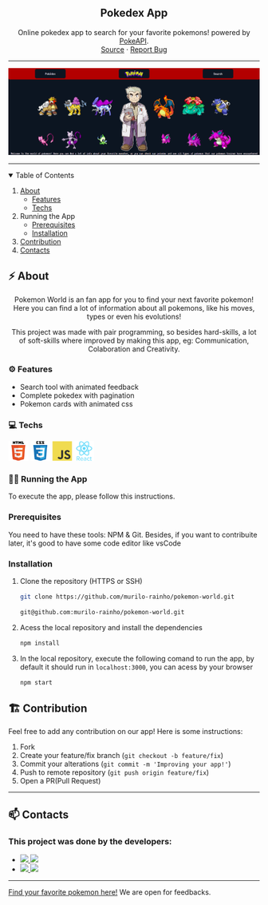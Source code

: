 <!--
*** Template adatpet from: https://github.com/othneildrew/Best-README-Template
***
-->

<p align="center">
  <h2 align="center">Pokedex App</h2>

  <p align="center">
    Online pokedex app to search for your favorite pokemons! powered by <a href="https://pokeapi.co" target="_blank">PokeAPI</a>.
    <br />
    <a href="https://cassiorodp.github.io/pokemon-world/" target="_blank">Source</a>
    ·
    <a href="https://github.com/cassiorodp/pokemon-world/issues" target="_blank">Report Bug</a>
  </p>
</p>

---

![landingpage project](./src/img/background-pokeworld.png)

---

<details open="open">
  <summary><h2">Table of Contents</h2></summary>
  <ol>
    <li>
      <a href="#about">About</a>
      <ul>
        <li><a href="#features">Features</a></li>
        <li><a href="#techs">Techs</a></li>
      </ul>
    </li>
    <li>
      <span>Running the App</span>
      <ul>
        <li><a href="#prerequisites">Prerequisites</a></li>
        <li><a href="#installation">Installation</a></li>
      </ul>
    </li>
    <li><a href="#contribution">Contribution</a></li>
    <li><a href="#contacts">Contacts</a></li>
  </ol>
</details>

<h2 id="about">⚡ About</h2> 
<p align="center">
Pokemon World is an fan app for you to find your next favorite pokemon! Here you can find a lot of information about all pokemons, like his moves, types or even his evolutions!
</p>
<p align="center">
This project was made with pair programming, so besides hard-skills, a lot of soft-skills where improved by making this app, eg: Communication, Colaboration and Creativity.
</p>

<h3 id="features">⚙ Features</h3>

- Search tool with animated feedback
- Complete pokedex with pagination
- Pokemon cards with animated css

<h3 id="techs">💻 Techs</h3>
  
<div>
  <img src="https://raw.githubusercontent.com/devicons/devicon/master/icons/html5/html5-original-wordmark.svg" alt="html5" width="40" height="40"/> 
  <img src="https://raw.githubusercontent.com/devicons/devicon/master/icons/css3/css3-original-wordmark.svg" alt="css3" width="40" height="40"/>
  <img src="https://raw.githubusercontent.com/devicons/devicon/master/icons/javascript/javascript-original.svg" alt="javascript" width="40" height="40"/>
  <img src="https://raw.githubusercontent.com/devicons/devicon/master/icons/react/react-original-wordmark.svg" alt="react" width="40" height="40"/> 
</div>

<h3>👨‍💻 Running the App</h3>

To execute the app, please follow this instructions.

<h3 id="prerequisites">Prerequisites</h3>

You need to have these tools: NPM & Git.
Besides, if you want to contribuite later, it's good to have some code editor like vsCode

<h3 id="installation">Installation</h3>

1. Clone the repository (HTTPS or SSH)
   ```sh
   git clone https://github.com/murilo-rainho/pokemon-world.git
   ```
    
   ```sh
   git@github.com:murilo-rainho/pokemon-world.git
   ```

2. Acess the local repository and install the dependencies

   ```sh
   npm install
   ```
   
3. In the local repository, execute the following comand to run the app, by default it should run in `localhost:3000`, you can acess by your browser

   ```sh
   npm start
   ```

<h2 id="contribution">🏗 Contribution</h2>

Feel free to add any contribution on our app! Here is some instructions:
    
1. Fork
2. Create your feature/fix branch (`git checkout -b feature/fix`)
3. Commit your alterations (`git commit -m 'Improving your app!'`)
4. Push to remote repository (`git push origin feature/fix`)
5. Open a PR(Pull Request)

---

<h2 id="contacts">📫 Contacts</h2>
    
<h3>This project was done by the developers:</h3>
<ul>
    <li>
      <a href="https://www.linkedin.com/in/cassio-rodrigues-pereira/" target="_blank">
        <img src="https://img.shields.io/badge/-Cassio_Pereira-blue?style=flat&logo=Linkedin&logoColor=white">
      </a>
      <a href="https://github.com/cassiorodp" target="_blank">
        <img src="https://img.shields.io/badge/-Cassio_Pereira-black?style=flat&logo=Github&logoColor=white">
      </a>
    </li>
    <li>
      <a href="https://www.linkedin.com/in/murilo-rainho/" target="_blank">
        <img src="https://img.shields.io/badge/-Murilo_Rainho-blue?style=flat&logo=Linkedin&logoColor=white">
      </a>
      <a href="https://github.com/Murilo-Rainho" target="_blank">
        <img src="https://img.shields.io/badge/-Murilo_Rainho-black?style=flat&logo=Github&logoColor=white">
      </a>
    </li>
</ul>

---

[Find your favorite pokemon here!](https://murilo-rainho.github.io/pokemon-world/)
We are open for feedbacks.

